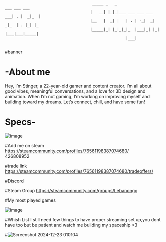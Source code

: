 ```

                                               
                                       _____ _   _                     ___ ___ ___   
                                      |   __| |_|_|___ ___ ___ ___ ___| . |  _|_  |  
                                      |__   |  _| |   | . | -_|  _|  _|_  | . |_| |_ 
                                      |_____|_| |_|_|_|_  |___|_| |_| |___|___|_____|
                                                      |___|                          
 
```




#banner


# -About me 
Hey, I’m Stinger, a 22-year-old gamer and content creator. I’m all about good vibes, meaningful conversations, and a love for 3D design and animation. When I’m not gaming, I’m working on improving myself and building toward my dreams. Let’s connect, chill, and have some fun!


# Specs-
![image](https://github.com/user-attachments/assets/40b26a62-1079-4213-91cc-cdf8c106b10d)

#Add me on steam 
https://steamcommunity.com/profiles/76561198387074680/        
426808952

#trade link 
https://steamcommunity.com/profiles/76561198387074680/tradeoffers/

#Discord 


#Steam Group
https://steamcommunity.com/groups/Lebanongg

#My most played games

![image](https://github.com/user-attachments/assets/3589d147-1b3b-4191-b3c4-05208b29279c)



#Whish List 
I still need few things to have proper streaming set up,you dont have too but be patient and watch me building my spaceship <3 


#![Screenshot 2024-12-23 010104](https://github.com/user-attachments/assets/fb30dc54-7b19-40a4-955b-e529e878a3a0)



